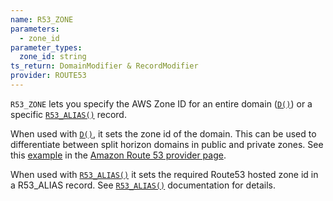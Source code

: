 ```yaml
---
name: R53_ZONE
parameters:
  - zone_id
parameter_types:
  zone_id: string
ts_return: DomainModifier & RecordModifier
provider: ROUTE53
---
```


`R53_ZONE` lets you specify the AWS Zone ID for an entire domain ([`D()`](../top-level-functions/D.md)) or a specific [`R53_ALIAS()`](../domain/R53_ALIAS.md) record.

When used with [`D()`](../top-level-functions/D.md), it sets the zone id of the domain. This can be used to differentiate between split horizon domains in public and private zones. See this [example](../../providers/route53.md#split-horizon) in the [Amazon Route 53 provider page](../../providers/route53.md).

When used with [`R53_ALIAS()`](../domain/R53_ALIAS.md) it sets the required Route53 hosted zone id in a R53_ALIAS record. See [`R53_ALIAS()`](../domain/R53_ALIAS.md) documentation for details.
